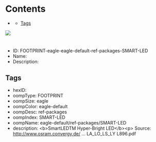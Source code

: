 



Contents
========

* [](#)
	* [Tags](#tags)
  
![][im]
# 

- ID: FOOTPRINT-eagle-eagle-default-ref-packages-SMART-LED
- Name: 
- Description: 

## Tags

- hexID: 
- oompType: FOOTPRINT
- oompSize: eagle
- oompColor: eagle-default
- oompDesc: ref-packages
- oompIndex: SMART-LED
- oompName: eagle-default/ref-packages/SMART-LED
- description: &lt;b&gt;SmartLEDTM Hyper-Bright LED&lt;/b&gt;&lt;p&gt;&#xD;
Source: http://www.osram.convergy.de/ ... LA_LO_LS_LY L896.pdf



[im]: image.png
